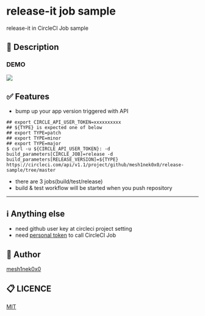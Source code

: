 # release-it job sample

release-it in CircleCI Job sample

## :pushpin: Description

### DEMO

![](./sample.png)
<!-- add gif image if you like -->

## :white_check_mark: Features
<!-- list up your product features. -->
- bump up your app version triggered with API
```
## export CIRCLE_API_USER_TOKEN=xxxxxxxxxx
## ${TYPE} is expected one of below
## export TYPE=patch
## export TYPE=minor
## export TYPE=major
$ curl -u ${CIRCLE_API_USER_TOKEN}: -d build_parameters[CIRCLE_JOB]=release -d build_parameters[RELEASE_VERSION]=${TYPE} https://circleci.com/api/v1.1/project/github/mesh1nek0x0/release-sample/tree/master
```
- there are 3 jobs(build/test/release)
- build & test workflow will be started when you push repository

---

## :information_source: Anything else
- need github user key at circleci project setting
- need [personal token](https://circleci.com/account/api) to call CircleCI Job

## :pencil: Author
[mesh1nek0x0](https://github.com/mesh1neko)

## :clipboard: LICENCE
[MIT](https://github.com/mesh1neko/README-templates/blob/master/LICENSE)